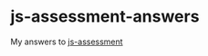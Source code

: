 js-assessment-answers
=====================

My answers to [js-assessment](https://github.com/rmurphey/js-assessment)